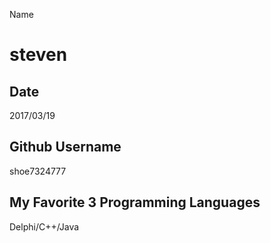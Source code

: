 Name
# steven

Date
----
2017/03/19

Github Username
---------------
shoe7324777

My Favorite 3 Programming Languages
--------------------------------
Delphi/C++/Java